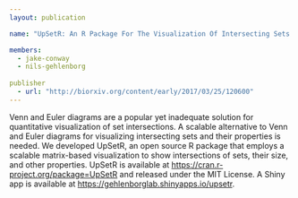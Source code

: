 ```yaml
---
layout: publication

name: "UpSetR: An R Package For The Visualization Of Intersecting Sets And Their Properties"

members:
  - jake-conway
  - nils-gehlenborg
  
publisher
  - url: "http://biorxiv.org/content/early/2017/03/25/120600"
---
```

Venn and Euler diagrams are a popular yet inadequate solution for quantitative visualization of set intersections. A scalable alternative to Venn and Euler diagrams for visualizing intersecting sets and their properties is needed. We developed UpSetR, an open source R package that employs a scalable matrix-based visualization to show intersections of sets, their size, and other properties. UpSetR is available at https://cran.r-project.org/package=UpSetR and released under the MIT License. A Shiny app is available at https://gehlenborglab.shinyapps.io/upsetr.
